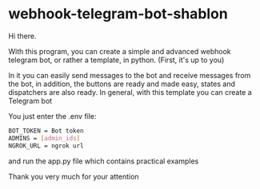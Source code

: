 # webhook-telegram-bot-shablon
Hi there.

With this program, you can create a simple and advanced webhook telegram bot, or rather a template, in python. (First, it's up to you)

In it you can easily send messages to the bot and receive messages from the bot, in addition, the buttons are ready and made easy, states and dispatchers are also ready. In general, with this template you can create a Telegram bot

You just enter the .env file: 
```sh
BOT_TOKEN = Bot token
ADMINS = [admin_ids]
NGROK_URL = ngrok url
```
and run the app.py file which contains practical examples

Thank you very much for your attention
